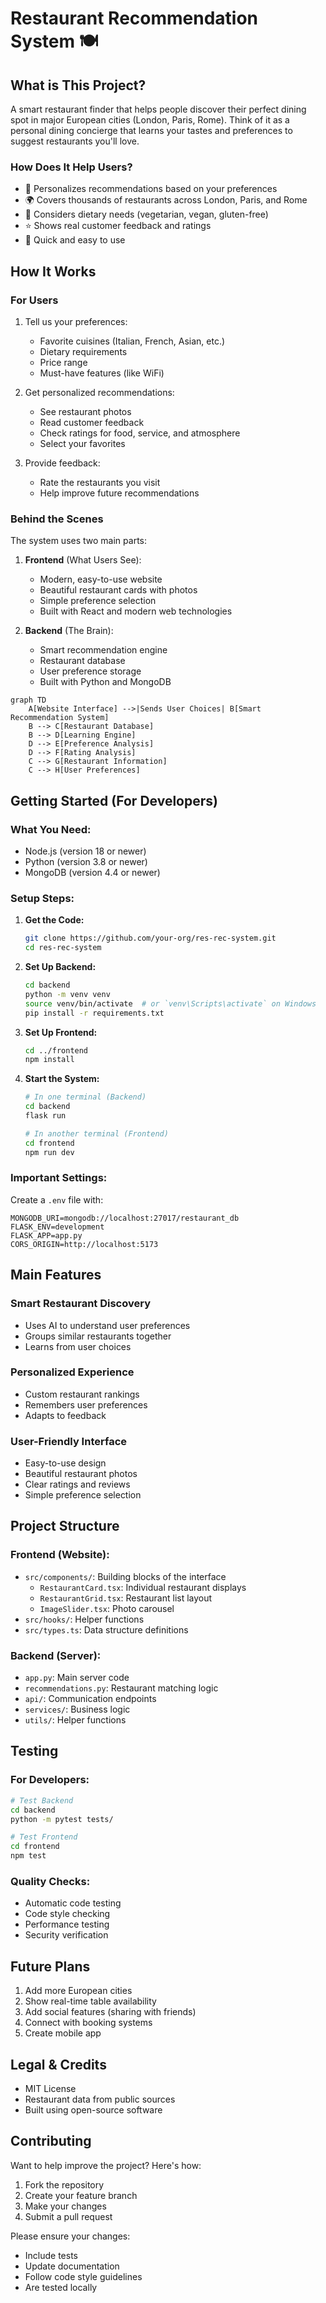 # Restaurant Recommendation System 🍽️

## What is This Project? 
A smart restaurant finder that helps people discover their perfect dining spot in major European cities (London, Paris, Rome). Think of it as a personal dining concierge that learns your tastes and preferences to suggest restaurants you'll love.

### How Does It Help Users?
- 🎯 Personalizes recommendations based on your preferences
- 🌍 Covers thousands of restaurants across London, Paris, and Rome
- 🍳 Considers dietary needs (vegetarian, vegan, gluten-free)
- ⭐ Shows real customer feedback and ratings
- 💨 Quick and easy to use

## How It Works

### For Users
1. Tell us your preferences:
   - Favorite cuisines (Italian, French, Asian, etc.)
   - Dietary requirements
   - Price range
   - Must-have features (like WiFi)

2. Get personalized recommendations:
   - See restaurant photos
   - Read customer feedback
   - Check ratings for food, service, and atmosphere
   - Select your favorites

3. Provide feedback:
   - Rate the restaurants you visit
   - Help improve future recommendations

### Behind the Scenes

The system uses two main parts:

1. **Frontend** (What Users See):
   - Modern, easy-to-use website
   - Beautiful restaurant cards with photos
   - Simple preference selection
   - Built with React and modern web technologies

2. **Backend** (The Brain):
   - Smart recommendation engine
   - Restaurant database
   - User preference storage
   - Built with Python and MongoDB

```mermaid
graph TD
    A[Website Interface] -->|Sends User Choices| B[Smart Recommendation System]
    B --> C[Restaurant Database]
    B --> D[Learning Engine]
    D --> E[Preference Analysis]
    D --> F[Rating Analysis]
    C --> G[Restaurant Information]
    C --> H[User Preferences]
```

## Getting Started (For Developers)

### What You Need:
- Node.js (version 18 or newer)
- Python (version 3.8 or newer)
- MongoDB (version 4.4 or newer)

### Setup Steps:

1. **Get the Code:**
   ```bash
   git clone https://github.com/your-org/res-rec-system.git
   cd res-rec-system
   ```

2. **Set Up Backend:**
   ```bash
   cd backend
   python -m venv venv
   source venv/bin/activate  # or `venv\Scripts\activate` on Windows
   pip install -r requirements.txt
   ```

3. **Set Up Frontend:**
   ```bash
   cd ../frontend
   npm install
   ```

4. **Start the System:**
   ```bash
   # In one terminal (Backend)
   cd backend
   flask run

   # In another terminal (Frontend)
   cd frontend
   npm run dev
   ```

### Important Settings:
Create a `.env` file with:
```env
MONGODB_URI=mongodb://localhost:27017/restaurant_db
FLASK_ENV=development
FLASK_APP=app.py
CORS_ORIGIN=http://localhost:5173
```

## Main Features

### Smart Restaurant Discovery
- Uses AI to understand user preferences
- Groups similar restaurants together
- Learns from user choices

### Personalized Experience
- Custom restaurant rankings
- Remembers user preferences
- Adapts to feedback

### User-Friendly Interface
- Easy-to-use design
- Beautiful restaurant photos
- Clear ratings and reviews
- Simple preference selection

## Project Structure

### Frontend (Website):
- `src/components/`: Building blocks of the interface
  - `RestaurantCard.tsx`: Individual restaurant displays
  - `RestaurantGrid.tsx`: Restaurant list layout
  - `ImageSlider.tsx`: Photo carousel
- `src/hooks/`: Helper functions
- `src/types.ts`: Data structure definitions

### Backend (Server):
- `app.py`: Main server code
- `recommendations.py`: Restaurant matching logic
- `api/`: Communication endpoints
- `services/`: Business logic
- `utils/`: Helper functions

## Testing

### For Developers:
```bash
# Test Backend
cd backend
python -m pytest tests/

# Test Frontend
cd frontend
npm test
```

### Quality Checks:
- Automatic code testing
- Code style checking
- Performance testing
- Security verification

## Future Plans
1. Add more European cities
2. Show real-time table availability
3. Add social features (sharing with friends)
4. Connect with booking systems
5. Create mobile app

## Legal & Credits
- MIT License
- Restaurant data from public sources
- Built using open-source software

## Contributing
Want to help improve the project? Here's how:
1. Fork the repository
2. Create your feature branch
3. Make your changes
4. Submit a pull request

Please ensure your changes:
- Include tests
- Update documentation
- Follow code style guidelines
- Are tested locally
